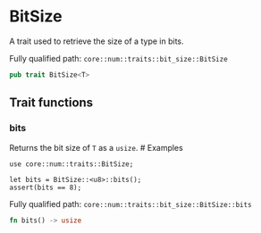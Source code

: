 # BitSize

A trait used to retrieve the size of a type in bits.

Fully qualified path: `core::num::traits::bit_size::BitSize`

```rust
pub trait BitSize<T>
```

## Trait functions

### bits

Returns the bit size of `T` as a `usize`.  # Examples
```cairo
use core::num::traits::BitSize;

let bits = BitSize::<u8>::bits();
assert(bits == 8);
```

Fully qualified path: `core::num::traits::bit_size::BitSize::bits`

```rust
fn bits() -> usize
```


